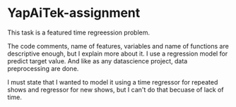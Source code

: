 # YapAiTek-assignment

This task is a featured time regreession problem.

The code comments, name of features, variables and name of functions are descriptive enough, but I explain more about it.
I use a regression model for predict target value. And like as any datascience project, data preprocessing are done.

I must state that I wanted to model it using a time regressor for repeated shows and regressor for new shows, but I can't do that becuase of lack of time.

